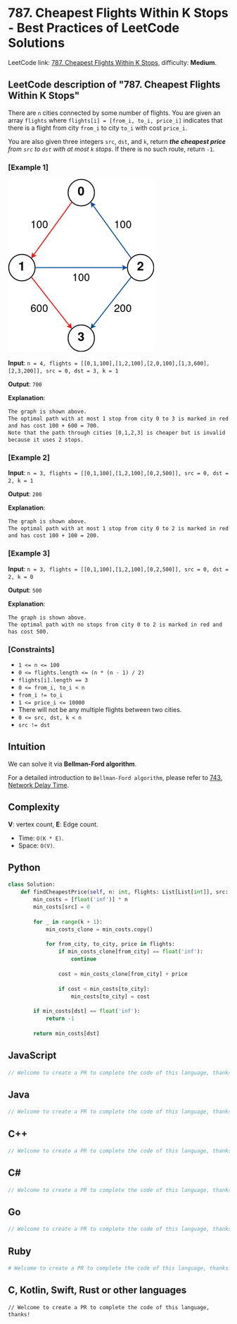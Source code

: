 # 787. Cheapest Flights Within K Stops - Best Practices of LeetCode Solutions
LeetCode link: [787. Cheapest Flights Within K Stops](https://leetcode.com/problems/cheapest-flights-within-k-stops), difficulty: **Medium**.

## LeetCode description of "787. Cheapest Flights Within K Stops"
There are `n` cities connected by some number of flights. You are given an array `flights` where `flights[i] = [from_i, to_i, price_i]` indicates that there is a flight from city `from_i` to city `to_i` with cost `price_i`.

You are also given three integers `src`, `dst`, and `k`, return _**the cheapest price** from `src` to `dst` with at most `k` stops_. If there is no such route, return `-1`.

### [Example 1]
![](../../images/examples/787_1.png)

**Input**: `n = 4, flights = [[0,1,100],[1,2,100],[2,0,100],[1,3,600],[2,3,200]], src = 0, dst = 3, k = 1`

**Output**: `700`

**Explanation**:
```
The graph is shown above.
The optimal path with at most 1 stop from city 0 to 3 is marked in red and has cost 100 + 600 = 700.
Note that the path through cities [0,1,2,3] is cheaper but is invalid because it uses 2 stops.
```

### [Example 2]
**Input**: `n = 3, flights = [[0,1,100],[1,2,100],[0,2,500]], src = 0, dst = 2, k = 1`

**Output**: `200`

**Explanation**: 
```
The graph is shown above.
The optimal path with at most 1 stop from city 0 to 2 is marked in red and has cost 100 + 100 = 200.
```

### [Example 3]
**Input**: `n = 3, flights = [[0,1,100],[1,2,100],[0,2,500]], src = 0, dst = 2, k = 0`

**Output**: `500`

**Explanation**: 
```
The graph is shown above.
The optimal path with no stops from city 0 to 2 is marked in red and has cost 500.
```

### [Constraints]
- `1 <= n <= 100`
- `0 <= flights.length <= (n * (n - 1) / 2)`
- `flights[i].length == 3`
- `0 <= from_i, to_i < n`
- `from_i != to_i`
- `1 <= price_i <= 10000`
- There will not be any multiple flights between two cities.
- `0 <= src, dst, k < n`
- `src != dst`

## Intuition
We can solve it via **Bellman-Ford algorithm**.

For a detailed introduction to `Bellman-Ford algorithm`, please refer to [743. Network Delay Time](./743-network-delay-time.md).

## Complexity
**V**: vertex count, **E**: Edge count.

* Time: `O(K * E)`.
* Space: `O(V)`.

## Python
```python
class Solution:
    def findCheapestPrice(self, n: int, flights: List[List[int]], src: int, dst: int, k: int) -> int:
        min_costs = [float('inf')] * n
        min_costs[src] = 0

        for _ in range(k + 1):
            min_costs_clone = min_costs.copy()

            for from_city, to_city, price in flights:
                if min_costs_clone[from_city] == float('inf'):
                    continue

                cost = min_costs_clone[from_city] + price

                if cost < min_costs[to_city]:
                    min_costs[to_city] = cost

        if min_costs[dst] == float('inf'):
            return -1

        return min_costs[dst]
```

## JavaScript
```javascript
// Welcome to create a PR to complete the code of this language, thanks!
```

## Java
```java
// Welcome to create a PR to complete the code of this language, thanks!
```

## C++
```cpp
// Welcome to create a PR to complete the code of this language, thanks!
```

## C#
```c#
// Welcome to create a PR to complete the code of this language, thanks!
```

## Go
```go
// Welcome to create a PR to complete the code of this language, thanks!
```

## Ruby
```ruby
# Welcome to create a PR to complete the code of this language, thanks!
```

## C, Kotlin, Swift, Rust or other languages
```
// Welcome to create a PR to complete the code of this language, thanks!
```
